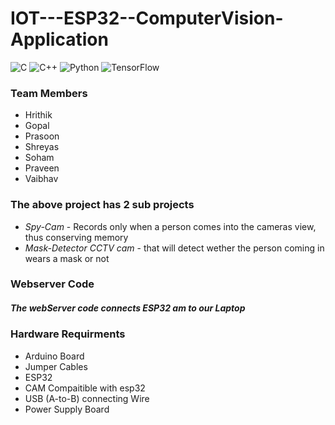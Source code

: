 # IOT---ESP32--ComputerVision-Application
![C](https://img.shields.io/badge/c-%2300599C.svg?style=flat&logo=c&logoColor=white) ![C++](https://img.shields.io/badge/c++-%2300599C.svg?style=flat&logo=c%2B%2B&logoColor=white) ![Python](https://img.shields.io/badge/python-3670A0?style=flat&logo=python&logoColor=ffdd54) ![TensorFlow](https://img.shields.io/badge/TensorFlow-%23FF6F00.svg?style=flat&logo=TensorFlow&logoColor=white)


### Team Members 
* Hrithik 
* Gopal 
* Prasoon 
* Shreyas
* Soham 
* Praveen 
* Vaibhav 


### The above project has 2 sub projects 
* _Spy-Cam_ - Records only when a person comes into the cameras view, thus conserving memory
* _Mask-Detector CCTV cam_ - that will detect wether the person coming in wears a mask or not


### Webserver Code 
##### The webServer code connects ESP32 am to our Laptop 


### Hardware Requirments 
* Arduino Board
* Jumper Cables
* ESP32 
* CAM Compaitible with esp32 
* USB (A-to-B) connecting Wire
* Power Supply Board 
